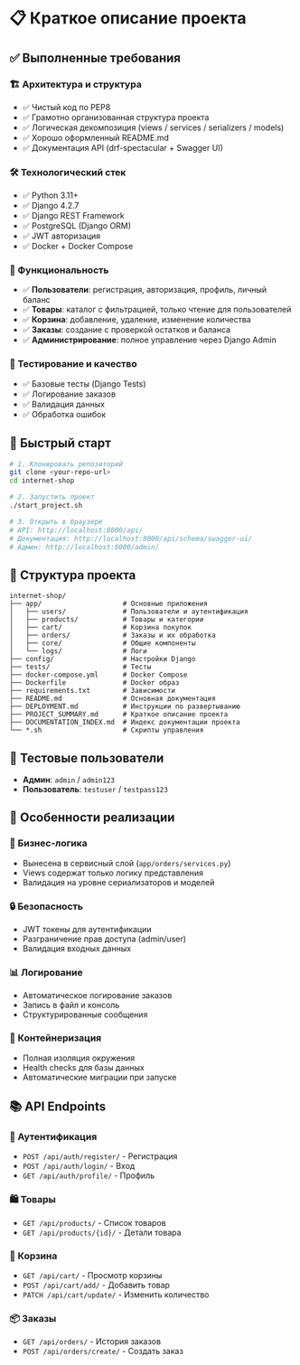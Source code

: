 # 📋 Краткое описание проекта

## ✅ Выполненные требования

### 🏗️ Архитектура и структура
- ✅ Чистый код по PEP8
- ✅ Грамотно организованная структура проекта
- ✅ Логическая декомпозиция (views / services / serializers / models)
- ✅ Хорошо оформленный README.md
- ✅ Документация API (drf-spectacular + Swagger UI)

### 🛠️ Технологический стек
- ✅ Python 3.11+
- ✅ Django 4.2.7
- ✅ Django REST Framework
- ✅ PostgreSQL (Django ORM)
- ✅ JWT авторизация
- ✅ Docker + Docker Compose

### 🔐 Функциональность
- ✅ **Пользователи**: регистрация, авторизация, профиль, личный баланс
- ✅ **Товары**: каталог с фильтрацией, только чтение для пользователей
- ✅ **Корзина**: добавление, удаление, изменение количества
- ✅ **Заказы**: создание с проверкой остатков и баланса
- ✅ **Администрирование**: полное управление через Django Admin

### 🧪 Тестирование и качество
- ✅ Базовые тесты (Django Tests)
- ✅ Логирование заказов
- ✅ Валидация данных
- ✅ Обработка ошибок

## 🚀 Быстрый старт

```bash
# 1. Клонировать репозиторий
git clone <your-repo-url>
cd internet-shop

# 2. Запустить проект
./start_project.sh

# 3. Открыть в браузере
# API: http://localhost:8000/api/
# Документация: http://localhost:8000/api/schema/swagger-ui/
# Админ: http://localhost:8000/admin/
```

## 📁 Структура проекта

```
internet-shop/
├── app/                    # Основные приложения
│   ├── users/              # Пользователи и аутентификация
│   ├── products/           # Товары и категории
│   ├── cart/               # Корзина покупок
│   ├── orders/             # Заказы и их обработка
│   ├── core/               # Общие компоненты
│   └── logs/               # Логи
├── config/                 # Настройки Django
├── tests/                  # Тесты
├── docker-compose.yml      # Docker Compose
├── Dockerfile              # Docker образ
├── requirements.txt        # Зависимости
├── README.md               # Основная документация
├── DEPLOYMENT.md           # Инструкции по развертыванию
├── PROJECT_SUMMARY.md      # Краткое описание проекта
├── DOCUMENTATION_INDEX.md  # Индекс документации проекта
└── *.sh                    # Скрипты управления
```

## 🔑 Тестовые пользователи

- **Админ**: `admin` / `admin123`
- **Пользователь**: `testuser` / `testpass123`

## 🌟 Особенности реализации

### 🎯 Бизнес-логика
- Вынесена в сервисный слой (`app/orders/services.py`)
- Views содержат только логику представления
- Валидация на уровне сериализаторов и моделей

### 🔒 Безопасность
- JWT токены для аутентификации
- Разграничение прав доступа (admin/user)
- Валидация входных данных

### 📊 Логирование
- Автоматическое логирование заказов
- Запись в файл и консоль
- Структурированные сообщения

### 🐳 Контейнеризация
- Полная изоляция окружения
- Health checks для базы данных
- Автоматические миграции при запуске

## 📚 API Endpoints

### 🔐 Аутентификация
- `POST /api/auth/register/` - Регистрация
- `POST /api/auth/login/` - Вход
- `GET /api/auth/profile/` - Профиль

### 🛍️ Товары
- `GET /api/products/` - Список товаров
- `GET /api/products/{id}/` - Детали товара

### 🛒 Корзина
- `GET /api/cart/` - Просмотр корзины
- `POST /api/cart/add/` - Добавить товар
- `PATCH /api/cart/update/` - Изменить количество

### 📦 Заказы
- `GET /api/orders/` - История заказов
- `POST /api/orders/create/` - Создать заказ